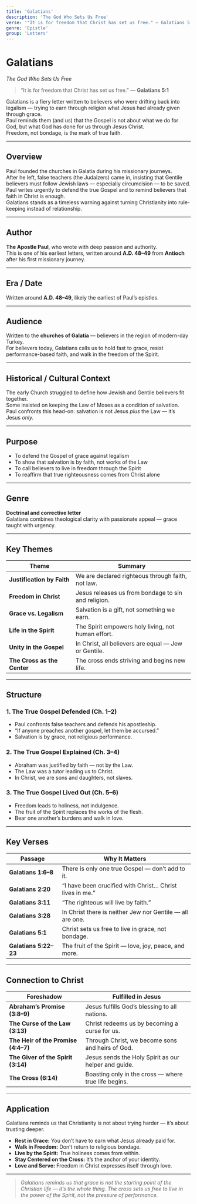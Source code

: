 ```yaml
---
title: 'Galatians'
description: 'The God Who Sets Us Free'
verse: '"It is for freedom that Christ has set us free." — Galatians 5:1'
genre: 'Epistle'
group: 'Letters'
---
```


# Galatians  
*The God Who Sets Us Free*

> “It is for freedom that Christ has set us free.” — **Galatians 5:1**

Galatians is a fiery letter written to believers who were drifting back into legalism — trying to earn through religion what Jesus had already given through grace.  
Paul reminds them (and us) that the Gospel is not about what we do for God, but what God has done for us through Jesus Christ.  
Freedom, not bondage, is the mark of true faith.

---

## Overview  
Paul founded the churches in Galatia during his missionary journeys.  
After he left, false teachers (the Judaizers) came in, insisting that Gentile believers must follow Jewish laws — especially circumcision — to be saved.  
Paul writes urgently to defend the true Gospel and to remind believers that faith in Christ is enough.  
Galatians stands as a timeless warning against turning Christianity into rule-keeping instead of relationship.

---

## Author  
**The Apostle Paul**, who wrote with deep passion and authority.  
This is one of his earliest letters, written around **A.D. 48–49** from **Antioch** after his first missionary journey.

---

## Era / Date  
Written around **A.D. 48–49**, likely the earliest of Paul’s epistles.

---

## Audience  
Written to the **churches of Galatia** — believers in the region of modern-day Turkey.  
For believers today, Galatians calls us to hold fast to grace, resist performance-based faith, and walk in the freedom of the Spirit.

---

## Historical / Cultural Context  
The early Church struggled to define how Jewish and Gentile believers fit together.  
Some insisted on keeping the Law of Moses as a condition of salvation.  
Paul confronts this head-on: salvation is not Jesus *plus* the Law — it’s Jesus *only.*

---

## Purpose  
- To defend the Gospel of grace against legalism  
- To show that salvation is by faith, not works of the Law  
- To call believers to live in freedom through the Spirit  
- To reaffirm that true righteousness comes from Christ alone  

---

## Genre  
**Doctrinal and corrective letter**  
Galatians combines theological clarity with passionate appeal — grace taught with urgency.

---

## Key Themes  

| Theme | Summary |
|-------|----------|
| **Justification by Faith** | We are declared righteous through faith, not law. |
| **Freedom in Christ** | Jesus releases us from bondage to sin and religion. |
| **Grace vs. Legalism** | Salvation is a gift, not something we earn. |
| **Life in the Spirit** | The Spirit empowers holy living, not human effort. |
| **Unity in the Gospel** | In Christ, all believers are equal — Jew or Gentile. |
| **The Cross as the Center** | The cross ends striving and begins new life. |

---

## Structure  

### 1. The True Gospel Defended (Ch. 1–2)
- Paul confronts false teachers and defends his apostleship.  
- “If anyone preaches another gospel, let them be accursed.”  
- Salvation is by grace, not religious performance.  

### 2. The True Gospel Explained (Ch. 3–4)
- Abraham was justified by faith — not by the Law.  
- The Law was a tutor leading us to Christ.  
- In Christ, we are sons and daughters, not slaves.  

### 3. The True Gospel Lived Out (Ch. 5–6)
- Freedom leads to holiness, not indulgence.  
- The fruit of the Spirit replaces the works of the flesh.  
- Bear one another’s burdens and walk in love.  

---

## Key Verses  

| Passage | Why It Matters |
|----------|----------------|
| **Galatians 1:6–8** | There is only one true Gospel — don’t add to it. |
| **Galatians 2:20** | “I have been crucified with Christ… Christ lives in me.” |
| **Galatians 3:11** | “The righteous will live by faith.” |
| **Galatians 3:28** | In Christ there is neither Jew nor Gentile — all are one. |
| **Galatians 5:1** | Christ sets us free to live in grace, not bondage. |
| **Galatians 5:22–23** | The fruit of the Spirit — love, joy, peace, and more. |

---

## Connection to Christ  

| Foreshadow | Fulfilled in Jesus |
|-------------|-------------------|
| **Abraham’s Promise (3:8–9)** | Jesus fulfills God’s blessing to all nations. |
| **The Curse of the Law (3:13)** | Christ redeems us by becoming a curse for us. |
| **The Heir of the Promise (4:4–7)** | Through Christ, we become sons and heirs of God. |
| **The Giver of the Spirit (3:14)** | Jesus sends the Holy Spirit as our helper and guide. |
| **The Cross (6:14)** | Boasting only in the cross — where true life begins. |

---

## Application  
Galatians reminds us that Christianity is not about trying harder — it’s about trusting deeper.  
- **Rest in Grace:** You don’t have to earn what Jesus already paid for.  
- **Walk in Freedom:** Don’t return to religious bondage.  
- **Live by the Spirit:** True holiness comes from within.  
- **Stay Centered on the Cross:** It’s the anchor of your identity.  
- **Love and Serve:** Freedom in Christ expresses itself through love.  

---

> *Galatians reminds us that grace is not the starting point of the Christian life — it’s the whole thing. The cross sets us free to live in the power of the Spirit, not the pressure of performance.*
